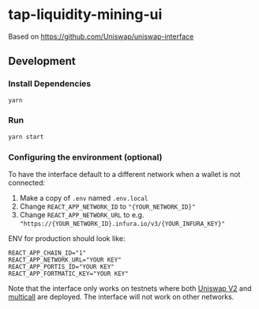 # tap-liquidity-mining-ui

Based on https://github.com/Uniswap/uniswap-interface

## Development

### Install Dependencies

```bash
yarn
```

### Run

```bash
yarn start
```

### Configuring the environment (optional)

To have the interface default to a different network when a wallet is not connected:

1. Make a copy of `.env` named `.env.local`
2. Change `REACT_APP_NETWORK_ID` to `"{YOUR_NETWORK_ID}"`
3. Change `REACT_APP_NETWORK_URL` to e.g. `"https://{YOUR_NETWORK_ID}.infura.io/v3/{YOUR_INFURA_KEY}"` 

ENV for production should look like:

```
REACT_APP_CHAIN_ID="1"
REACT_APP_NETWORK_URL="YOUR KEY"
REACT_APP_PORTIS_ID="YOUR KEY"
REACT_APP_FORTMATIC_KEY="YOUR KEY"
```

Note that the interface only works on testnets where both 
[Uniswap V2](https://uniswap.org/docs/v2/smart-contracts/factory/) and 
[multicall](https://github.com/makerdao/multicall) are deployed.
The interface will not work on other networks.